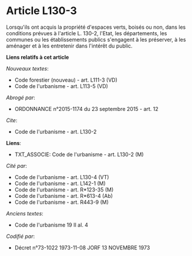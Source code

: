 # Article L130-3

Lorsqu'ils ont acquis la propriété d'espaces verts, boisés ou non, dans les conditions prévues à l'article L. 130-2, l'Etat,
les départements, les communes ou les établissements publics s'engagent à les préserver, à les aménager et à les entretenir
dans l'intérêt du public.

**Liens relatifs à cet article**

_Nouveaux textes_:

  - Code forestier (nouveau) - art. L111-3 (VD)
  - Code de l'urbanisme - art. L113-5 (VD)

_Abrogé par_:

  - ORDONNANCE n°2015-1174 du 23 septembre 2015 - art. 12

_Cite_:

  - Code de l'urbanisme - art. L130-2

**Liens**:

  - TXT_ASSOCIE: Code de l'urbanisme - art. L130-2 (M)

_Cité par_:

  - Code de l'urbanisme - art. L130-4 (VT)
  - Code de l'urbanisme - art. L142-1 (M)
  - Code de l'urbanisme - art. R*123-35 (M)
  - Code de l'urbanisme - art. R*613-4 (Ab)
  - Code de l'urbanisme - art. R443-9 (M)

_Anciens textes_:

  - Code de l'urbanisme 19 II al. 4

_Codifié par_:

  - Décret n°73-1022 1973-11-08 JORF 13 NOVEMBRE 1973
